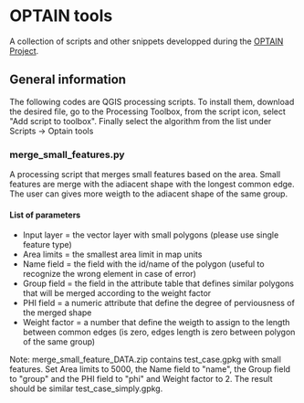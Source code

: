 # OPTAIN tools
A collection of scripts and other snippets developped during the [OPTAIN Project](https://www.optain.eu).
## General information
The following codes are QGIS processing scripts. To install them, download the desired file, 
go to the Processing Toolbox, from the script icon, select "Add script to toolbox". 
Finally select the algorithm from the list under Scripts &rarr; Optain tools 
### merge_small_features.py
A processing script that merges small features based on the area. 
Small features are merge with the adiacent shape with the longest common edge. The user can gives more weigth to the adiacent shape of the same group.
#### List of parameters
- Input layer = the vector layer with small polygons (please use single feature type)
- Area limits = the smallest area limit in map units
- Name field = the field with the id/name of the polygon (useful to recognize the wrong element in case of error)
- Group field = the field in the attribute table that defines similar polygons that will be merged according to the weight factor
- PHI field = a numeric attribute that define the degree of perviousness of the merged shape
- Weight factor = a number that define the weigth to assign to the length between common edges (is zero, edges length is zero between polygon of the same group)

Note: merge_small_feature_DATA.zip contains test_case.gpkg with small features. Set Area limits to 5000, the Name field to "name", the Group field to "group" and the PHI field to "phi" and Weight factor to 2. The result should be similar test_case_simply.gpkg.
